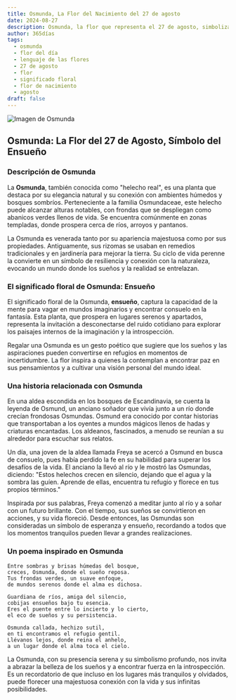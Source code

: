 ```yaml
---
title: Osmunda, La Flor del Nacimiento del 27 de agosto
date: 2024-08-27
description: Osmunda, la flor que representa el 27 de agosto, simboliza Ensueño. Descubre su fascinante historia, significado en el lenguaje de las flores y una poesía que celebra su belleza.
author: 365días
tags:
  - osmunda
  - flor del día
  - lenguaje de las flores
  - 27 de agosto
  - flor
  - significado floral
  - flor de nacimiento
  - agosto
draft: false
---
```



![Imagen de Osmunda](https://cdn.pixabay.com/photo/2014/05/09/14/16/fern-340802_1280.jpg#center)


## Osmunda: La Flor del 27 de Agosto, Símbolo del Ensueño

### Descripción de Osmunda

La **Osmunda**, también conocida como "helecho real", es una planta que destaca por su elegancia natural y su conexión con ambientes húmedos y bosques sombríos. Perteneciente a la familia Osmundaceae, este helecho puede alcanzar alturas notables, con frondas que se despliegan como abanicos verdes llenos de vida. Se encuentra comúnmente en zonas templadas, donde prospera cerca de ríos, arroyos y pantanos.

La Osmunda es venerada tanto por su apariencia majestuosa como por sus propiedades. Antiguamente, sus rizomas se usaban en remedios tradicionales y en jardinería para mejorar la tierra. Su ciclo de vida perenne la convierte en un símbolo de resiliencia y conexión con la naturaleza, evocando un mundo donde los sueños y la realidad se entrelazan.

### El significado floral de Osmunda: Ensueño

El significado floral de la Osmunda, **ensueño**, captura la capacidad de la mente para vagar en mundos imaginarios y encontrar consuelo en la fantasía. Esta planta, que prospera en lugares serenos y apartados, representa la invitación a desconectarse del ruido cotidiano para explorar los paisajes internos de la imaginación y la introspección.

Regalar una Osmunda es un gesto poético que sugiere que los sueños y las aspiraciones pueden convertirse en refugios en momentos de incertidumbre. La flor inspira a quienes la contemplan a encontrar paz en sus pensamientos y a cultivar una visión personal del mundo ideal.

### Una historia relacionada con Osmunda

En una aldea escondida en los bosques de Escandinavia, se cuenta la leyenda de Osmund, un anciano soñador que vivía junto a un río donde crecían frondosas Osmundas. Osmund era conocido por contar historias que transportaban a los oyentes a mundos mágicos llenos de hadas y criaturas encantadas. Los aldeanos, fascinados, a menudo se reunían a su alrededor para escuchar sus relatos.

Un día, una joven de la aldea llamada Freya se acercó a Osmund en busca de consuelo, pues había perdido la fe en su habilidad para superar los desafíos de la vida. El anciano la llevó al río y le mostró las Osmundas, diciendo: "Estos helechos crecen en silencio, dejando que el agua y la sombra las guíen. Aprende de ellas, encuentra tu refugio y florece en tus propios términos."

Inspirada por sus palabras, Freya comenzó a meditar junto al río y a soñar con un futuro brillante. Con el tiempo, sus sueños se convirtieron en acciones, y su vida floreció. Desde entonces, las Osmundas son consideradas un símbolo de esperanza y ensueño, recordando a todos que los momentos tranquilos pueden llevar a grandes realizaciones.

### Un poema inspirado en Osmunda

```
Entre sombras y brisas húmedas del bosque,  
creces, Osmunda, donde el sueño reposa.  
Tus frondas verdes, un suave enfoque,  
de mundos serenos donde el alma es dichosa.

Guardiana de ríos, amiga del silencio,  
cobijas ensueños bajo tu esencia.  
Eres el puente entre lo incierto y lo cierto,  
el eco de sueños y su persistencia.

Osmunda callada, hechizo sutil,  
en ti encontramos el refugio gentil.  
Llévanos lejos, donde reina el anhelo,  
a un lugar donde el alma toca el cielo.
```

La Osmunda, con su presencia serena y su simbolismo profundo, nos invita a abrazar la belleza de los sueños y a encontrar fuerza en la introspección. Es un recordatorio de que incluso en los lugares más tranquilos y olvidados, puede florecer una majestuosa conexión con la vida y sus infinitas posibilidades.
